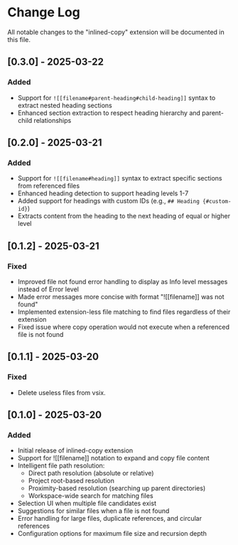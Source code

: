 # Change Log

All notable changes to the "inlined-copy" extension will be documented in this file.

## [0.3.0] - 2025-03-22

### Added

- Support for `![[filename#parent-heading#child-heading]]` syntax to extract nested heading sections
- Enhanced section extraction to respect heading hierarchy and parent-child relationships

## [0.2.0] - 2025-03-21

### Added

- Support for `![[filename#heading]]` syntax to extract specific sections from referenced files
- Enhanced heading detection to support heading levels 1-7
- Added support for headings with custom IDs (e.g., `## Heading {#custom-id}`)
- Extracts content from the heading to the next heading of equal or higher level

## [0.1.2] - 2025-03-21

### Fixed

- Improved file not found error handling to display as Info level messages instead of Error level
- Made error messages more concise with format "![[filename]] was not found"
- Implemented extension-less file matching to find files regardless of their extension
- Fixed issue where copy operation would not execute when a referenced file is not found

## [0.1.1] - 2025-03-20

### Fixed

- Delete useless files from vsix.

## [0.1.0] - 2025-03-20

### Added

- Initial release of inlined-copy extension
- Support for ![[filename]] notation to expand and copy file content
- Intelligent file path resolution:
  - Direct path resolution (absolute or relative)
  - Project root-based resolution
  - Proximity-based resolution (searching up parent directories)
  - Workspace-wide search for matching files
- Selection UI when multiple file candidates exist
- Suggestions for similar files when a file is not found
- Error handling for large files, duplicate references, and circular references
- Configuration options for maximum file size and recursion depth
